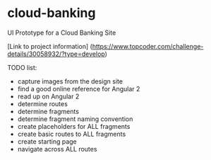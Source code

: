 # cloud-banking
UI Prototype for a Cloud Banking Site

[Link to project information] (https://www.topcoder.com/challenge-details/30058932/?type=develop)

TODO list:
* capture images from the design site
* find a good online reference for Angular 2
* read up on Angular 2
* determine routes
* determine fragments
* determine fragment naming convention
* create placeholders for ALL fragments
* create basic routes to ALL fragments
* create starting page
* navigate across ALL routes
